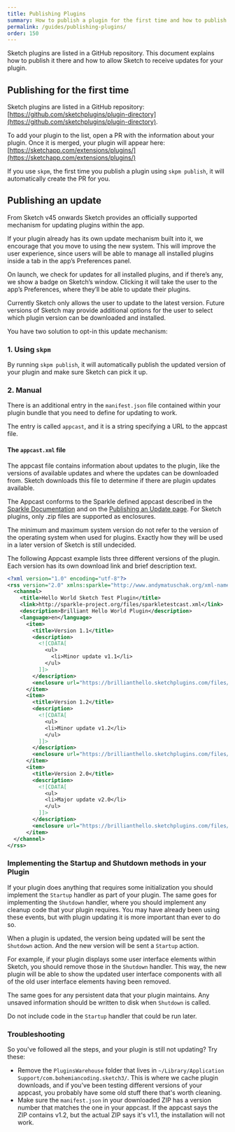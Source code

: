 ```yaml
---
title: Publishing Plugins
summary: How to publish a plugin for the first time and how to publish updates
permalink: /guides/publishing-plugins/
order: 150
---
```


Sketch plugins are listed in a GitHub repository. This document explains how to publish it there and how to allow Sketch to receive updates for your plugin.

## Publishing for the first time

Sketch plugins are listed in a GitHub repository: [https://github.com/sketchplugins/plugin-directory](https://github.com/sketchplugins/plugin-directory).

To add your plugin to the list, open a PR with the information about your plugin. Once it is merged, your plugin will appear here: [https://sketchapp.com/extensions/plugins/](https://sketchapp.com/extensions/plugins/)

If you use `skpm`, the first time you publish a plugin using `skpm publish`, it will automatically create the PR for you.

## Publishing an update

From Sketch v45 onwards Sketch provides an officially supported mechanism for updating plugins within the app.

If your plugin already has its own update mechanism built into it, we encourage that you move to using the new system. This will improve the user experience, since users will be able to manage all installed plugins inside a tab in the app’s Preferences panel.

On launch, we check for updates for all installed plugins, and if there’s any, we show a badge on Sketch’s window. Clicking it will take the user to the app’s Preferences, where they’ll be able to update their plugins.

Currently Sketch only allows the user to update to the latest version. Future versions of Sketch may provide additional options for the user to select which plugin version can be downloaded and installed.

You have two solution to opt-in this update mechanism:

### 1. Using `skpm`

By running `skpm publish`, it will automatically publish the updated version of your plugin and make sure Sketch can pick it up.

### 2. Manual

There is an additional entry in the `manifest.json` file contained within your plugin bundle that you need to define for updating to work.

The entry is called `appcast`, and it is a string specifying a URL to the appcast file.

#### The `appcast.xml` file

The appcast file contains information about updates to the plugin, like the versions of available updates and where the updates can be downloaded from. Sketch downloads this file to determine if there are plugin updates available.

The Appcast conforms to the Sparkle defined appcast described in the [Sparkle Documentation](https://sparkle-project.org/documentation/) and on the [Publishing an Update page](https://sparkle-project.org/documentation/publishing/#publishing-an-update). For Sketch plugins, only .zip files are supported as enclosures.

The minimum and maximum system version do not refer to the version of the operating system when used for plugins. Exactly how they will be used in a later version of Sketch is still undecided.

The following Appcast example lists three different versions of the plugin. Each version has its own download link and brief description text.

```xml
<?xml version="1.0" encoding="utf-8"?>
<rss version="2.0" xmlns:sparkle="http://www.andymatuschak.org/xml-namespaces/sparkle"  xmlns:dc="http://purl.org/dc/elements/1.1/">
  <channel>
    <title>Hello World Sketch Test Plugin</title>
    <link>http://sparkle-project.org/files/sparkletestcast.xml</link>
    <description>Brilliant Hello World Plugin</description>
    <language>en</language>
      <item>
        <title>Version 1.1</title>
        <description>
          <![CDATA[
            <ul>
              <li>Minor update v1.1</li>
            </ul>
          ]]>
        </description>
        <enclosure url="https://brillianthello.sketchplugins.com/files/HelloWorldSketchPluginTestv11.zip" sparkle:version="1.1" />
      </item>
      <item>
        <title>Version 1.2</title>
        <description>
          <![CDATA[
            <ul>
            <li>Minor update v1.2</li>
            </ul>
          ]]>
        </description>
        <enclosure url="https://brillianthello.sketchplugins.com/files/HelloWorldSketchPluginTestv12.zip" sparkle:version="1.2" />
      </item>
      <item>
        <title>Version 2.0</title>
        <description>
          <![CDATA[
            <ul>
            <li>Major update v2.0</li>
            </ul>
          ]]>
        </description>
        <enclosure url="https://brillianthello.sketchplugins.com/files/HelloWorldSketchPluginTestv20.zip" sparkle:version="2.0" />
      </item>
  </channel>
</rss>
```

### Implementing the Startup and Shutdown methods in your Plugin

If your plugin does anything that requires some initialization you should implement the `Startup` handler as part of your plugin. The same goes for implementing the `Shutdown` handler, where you should implement any cleanup code that your plugin requires.
You may have already been using these events, but with plugin updating it is more important than ever to do so.

When a plugin is updated, the version being updated will be sent the `Shutdown` action. And the new version will be sent a `Startup` action.

For example, if your plugin displays some user interface elements within Sketch, you should remove those in the `Shutdown` handler. This way, the new plugin will be able to show the updated user interface components with all of the old user interface elements having been removed.

The same goes for any persistent data that your plugin maintains. Any unsaved information should be written to disk when `Shutdown` is called.

Do not include code in the `Startup` handler that could be run later.


### Troubleshooting

So you've followed all the steps, and your plugin is still not updating? Try these:

- Remove the `PluginsWarehouse` folder that lives in `~/Library/Application Support/com.bohemiancoding.sketch3/`. This is where we cache plugin downloads, and if you've been testing different versions of your appcast, you probably have some old stuff there that's worth cleaning.
- Make sure the `manifest.json` in your downloaded ZIP has a version number that matches the one in your appcast. If the appcast says the ZIP contains v1.2, but the actual ZIP says it's v1.1, the installation will not work.
